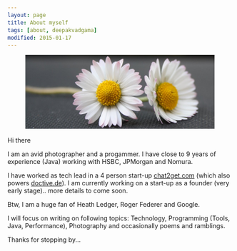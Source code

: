 ```yaml
---
layout: page
title: About myself
tags: [about, deepakvadgama]
modified: 2015-01-17
---
```


<figure>
    <a href="http://plus.google.com/+DeepakVadgama/photos"><img src="/images/aboutpage-image.jpg"></a>
</figure>

Hi there

I am an avid photographer and a progammer. I have close to 9 years of experience (Java) working with HSBC, JPMorgan and Nomura. 

I have worked as tech lead in a 4 person start-up [chat2get.com](http://www.chat2get.com) (which also powers [doctive.de](http://doctive.de)). I am currently working on a start-up as a founder (very early stage).. more details to come soon.

Btw, I am a huge fan of Heath Ledger, Roger Federer and Google.

I will focus on writing on following topics: Technology, Programming (Tools, Java, Performance), Photography and occasionally poems and ramblings.

Thanks for stopping by... 
